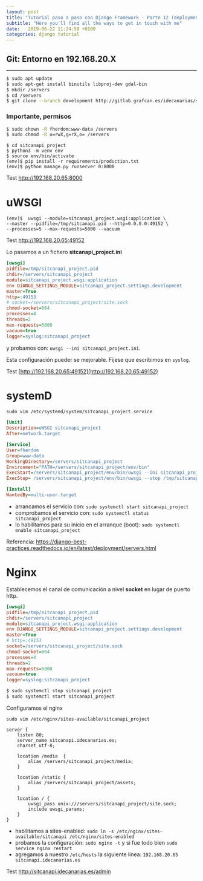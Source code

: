```yaml
---
layout: post
title: "Tutorial paso a paso con Django Framework - Parte 12 (deployment)"
subtitle: "Here you'll find all the ways to get in touch with me"
date:   2019-06-22 11:24:59 +0100
categories: django tutorial
---
```


## Git: Entorno en 192.168.20.X
-------------------------------

```bash
$ sudo apt update
$ sudo apt-get install binutils libproj-dev gdal-bin
$ mkdir /servers
$ cd /servers
$ git clone --branch development http://gitlab.grafcan.es/idecanarias/stats.git sitcanapi_project
```

### Importante, permisos

```bash
$ sudo chown -R fherdom:www-data /servers
$ sudo chmod -R u=rwX,g=rX,o= /servers
```

```
$ cd sitcanapi_project
$ python3 -m venv env
$ source env/bin/activate
(env)$ pip install -r requirements/production.txt
(env)$ python manage.py runserver 0:8000
```

Test http://192.168.20.65:8000

# uWSGI

```
(env)$  uwsgi --module=sitcanapi_project.wsgi:application \
--master --pidfile=/tmp/sitcanapi.pid --http=0.0.0.0:49152 \
--processes=5 --max-requests=5000 --vacuum
```

Test http://192.168.20.65:49152

Lo pasamos a un fichero **sitcanapi_project.ini**

```ini
[uwsgi]
pidfile=/tmp/sitcanapi_project.pid
chdir=/servers/sitcanapi_project
module=sitcanapi_project.wsgi:application
env DJANGO_SETTINGS_MODULE=sitcanapi_project.settings.development
master=True
http=:49153
# socket=/servers/sitcanapi_project/site.sock
chmod-socket=664
processes=4
threads=2
max-requests=5000
vacuum=true
logger=syslog:sitcanapi_project
```

y probamos con: `uwsgi --ini sitcanapi_project.ini`.

Esta configuración pueder se mejorable. Fíjese que escribimos en `syslog`.

Test [http://192.168.20.65:49152](http://192.168.20.65:49152)

# systemD

`sudo vim /etc/systemd/system/sitcanapi_project.service`

```ini
[Unit]
Description=uWSGI sitcanapi_project
After=network.target

[Service]
User=fherdom
Group=www-data
WorkingDirectory=/servers/sitcanapi_project
Environment="PATH=/servers/sitcanapi_project/env/bin"
ExecStart=/servers/sitcanapi_project/env/bin/uwsgi --ini sitcanapi_project.ini
ExecStop= /servers/sitcanapi_project/env/bin/uwsgi --stop /tmp/sitcanapi_project.pid

[Install]
WantedBy=multi-user.target
```

* arrancamos el servicio con: `sudo systemctl start sitcanapi_project`
* comprobamos el servicio con: `sudo systemctl status sitcanapi_project`
* lo habilitamos para su inicio en el arranque (boot): `sudo systemctl enable sitcanapi_project`

Referencia: https://django-best-practices.readthedocs.io/en/latest/deployment/servers.html


# Nginx

Establecemos el canal de comunicación a nivel **socket** en lugar de puerto http.

```ini
[uwsgi]
pidfile=/tmp/sitcanapi_project.pid
chdir=/servers/sitcanapi_project
module=sitcanapi_project.wsgi:application
env DJANGO_SETTINGS_MODULE=sitcanapi_project.settings.development
master=True
# http=:49153
socket=/servers/sitcanapi_project/site.sock
chmod-socket=664
processes=4
threads=2
max-requests=5000
vacuum=true
logger=syslog:sitcanapi_project
```

```bash
$ sudo systemctl stop sitcanapi_project
$ sudo systemctl start sitcanapi_project
```

Configuramos el nginx

`sudo vim /etc/nginx/sites-available/sitcanapi_project`

```nginx
server {
    listen 80;
    server_name sitcanapi.idecanarias.es;
    charset utf-8;

    location /media  {
        alias /servers/sitcanapi_project/media;
    }

    location /static {
        alias /servers/sitcanapi_project/assets;
    }

    location / {
        uwsgi_pass unix:///servers/sitcanapi_project/site.sock;
        include uwsgi_params;
    }
}
```

* habilitamos a sites-enabled: 
`sudo ln -s /etc/nginx/sites-available/sitcanapi /etc/nginx/sites-enabled`
* probamos la configuración: 
`sudo nginx -t` y si fue todo bien `sudo service nginx restart`
* agregamos a nuestro `/etc/hosts` la siguiente línea: `192.168.20.65 sitcanapi.idecanarias.es` 

Test http://sitcanapi.idecanarias.es/admin